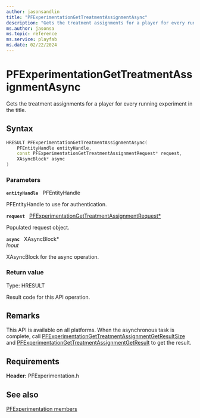 ```yaml
---
author: jasonsandlin
title: "PFExperimentationGetTreatmentAssignmentAsync"
description: "Gets the treatment assignments for a player for every running experiment in the title."
ms.author: jasonsa
ms.topic: reference
ms.service: playfab
ms.date: 02/22/2024
---
```


# PFExperimentationGetTreatmentAssignmentAsync  

Gets the treatment assignments for a player for every running experiment in the title.  

## Syntax  
  
```cpp
HRESULT PFExperimentationGetTreatmentAssignmentAsync(  
    PFEntityHandle entityHandle,  
    const PFExperimentationGetTreatmentAssignmentRequest* request,  
    XAsyncBlock* async  
)  
```  
  
### Parameters  
  
**`entityHandle`** &nbsp; PFEntityHandle  
  
PFEntityHandle to use for authentication.  
  
**`request`** &nbsp; [PFExperimentationGetTreatmentAssignmentRequest*](../../pfexperimentationtypes/structs/pfexperimentationgettreatmentassignmentrequest.md)  
  
Populated request object.  
  
**`async`** &nbsp; XAsyncBlock*  
*_Inout_*  
  
XAsyncBlock for the async operation.  
  
  
### Return value
Type: HRESULT
  
Result code for this API operation.
  
## Remarks  
  
This API is available on all platforms. When the asynchronous task is complete, call [PFExperimentationGetTreatmentAssignmentGetResultSize](pfexperimentationgettreatmentassignmentgetresultsize.md) and [PFExperimentationGetTreatmentAssignmentGetResult](pfexperimentationgettreatmentassignmentgetresult.md) to get the result.
  
## Requirements  
  
**Header:** PFExperimentation.h
  
## See also  
[PFExperimentation members](../pfexperimentation_members.md)  

  
  
